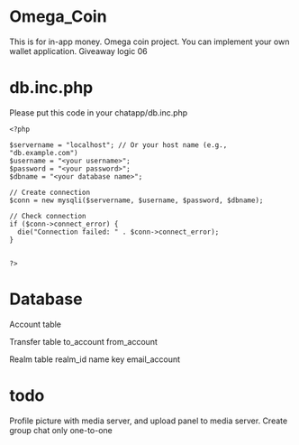 # Omega_Coin
This is for in-app money. Omega coin project. You can implement your own wallet application. Giveaway logic 06

# db.inc.php
Please put this code in your chatapp/db.inc.php

```
<?php

$servername = "localhost"; // Or your host name (e.g., "db.example.com")
$username = "<your username>";
$password = "<your password>";
$dbname = "<your database name>";

// Create connection
$conn = new mysqli($servername, $username, $password, $dbname);

// Check connection
if ($conn->connect_error) {
  die("Connection failed: " . $conn->connect_error);
}


?>
```

# Database
Account table

Transfer table
to_account
from_account


Realm table
realm_id
name
key 
email_account


# todo
Profile picture with media server, and upload panel to media server. Create group chat only one-to-one
